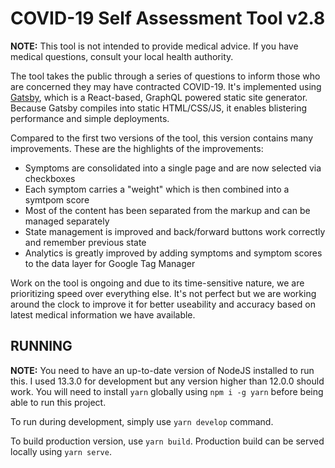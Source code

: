 # COVID-19 Self Assessment Tool v2.8

**NOTE:** This tool is not intended to provide medical advice. If you have medical questions, consult your local health authority.

The tool takes the public through a series of questions to inform those who are concerned they may have contracted COVID-19. It's implemented using [Gatsby](https://www.gatsbyjs.org/), which is a React-based, GraphQL powered static site generator. Because Gatsby compiles into static HTML/CSS/JS, it enables blistering performance and simple deployments.

Compared to the first two versions of the tool, this version contains many improvements. These are the highlights of the improvements:

- Symptoms are consolidated into a single page and are now selected via checkboxes
- Each symptom carries a "weight" which is then combined into a symtpom score
- Most of the content has been separated from the markup and can be managed separately
- State management is improved and back/forward buttons work correctly and remember previous state
- Analytics is greatly improved by adding symptoms and symptom scores to the data layer for Google Tag Manager

Work on the tool is ongoing and due to its time-sensitive nature, we are prioritizing speed over everything else. It's not perfect but we are working around the clock to improve it for better useability and accuracy based on latest medical information we have available.

## RUNNING

**NOTE:** You need to have an up-to-date version of NodeJS installed to run this. I used 13.3.0 for development but any version higher than 12.0.0 should work. You will need to install `yarn` globally using `npm i -g yarn` before being able to run this project.

To run during development, simply use `yarn develop` command.

To build production version, use `yarn build`. Production build can be served locally using `yarn serve`.
